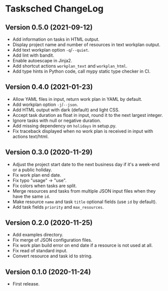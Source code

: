 # Tasksched ChangeLog

## Version 0.5.0 (2021-09-12)

- Add information on tasks in HTML output.
- Display project name and number of resources in text workplan output.
- Add text workplan option `-q`/`--quiet`.
- Add lint with bandit.
- Enable autoescape in Jinja2.
- Add shortcut actions `workplan_text` and `workplan_html`.
- Add type hints in Python code, call mypy static type checker in CI.

## Version 0.4.0 (2021-01-23)

- Allow YAML files in input, return work plan in YAML by default.
- Add workplan option `-j`/`--json`.
- Add HTML output with dark (default) and light CSS.
- Accept task duration as float in input, round it to the next largest integer.
- Ignore tasks with null or negative duration.
- Add missing dependency on `holidays` in setup.py.
- Fix traceback displayed when no work plan is received in input with actions text/html.

## Version 0.3.0 (2020-11-29)

- Adjust the project start date to the next business day if it's a week-end or a public holiday.
- Fix work plan end date.
- Fix typo "usage" -> "use".
- Fix colors when tasks are split.
- Merge resources and tasks from multiple JSON input files when they have the same `id`.
- Make resource `name` and task `title` optional fields (use `id` by default).
- Add task fields `priority` and `max_resources`.

## Version 0.2.0 (2020-11-25)

- Add examples directory.
- Fix merge of JSON configuration files.
- Fix work plan build error on end date if a resource is not used at all.
- Fix read of standard input.
- Convert resource and task id to string.

## Version 0.1.0 (2020-11-24)

- First release.
